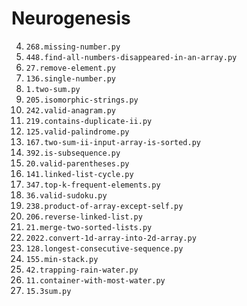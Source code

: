 # Neurogenesis

4. `268.missing-number.py`
5. `448.find-all-numbers-disappeared-in-an-array.py`
6. `27.remove-element.py`
7. `136.single-number.py`
8. `1.two-sum.py`
9. `205.isomorphic-strings.py`
10. `242.valid-anagram.py`
11. `219.contains-duplicate-ii.py`
12. `125.valid-palindrome.py`
13. `167.two-sum-ii-input-array-is-sorted.py`
14. `392.is-subsequence.py`
15. `20.valid-parentheses.py`
16. `141.linked-list-cycle.py`
17. `347.top-k-frequent-elements.py`
18. `36.valid-sudoku.py`
19. `238.product-of-array-except-self.py`
20. `206.reverse-linked-list.py`
21. `21.merge-two-sorted-lists.py`
22. `2022.convert-1d-array-into-2d-array.py`
23. `128.longest-consecutive-sequence.py`
24. `155.min-stack.py`
25. `42.trapping-rain-water.py`
26. `11.container-with-most-water.py`
27. `15.3sum.py`
